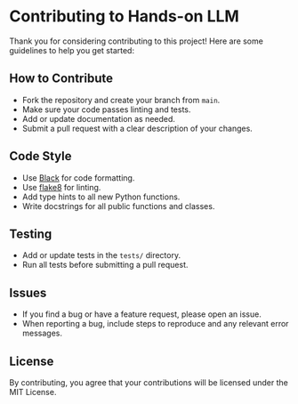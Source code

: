 # Contributing to Hands-on LLM

Thank you for considering contributing to this project! Here are some guidelines to help you get started:

## How to Contribute

- Fork the repository and create your branch from `main`.
- Make sure your code passes linting and tests.
- Add or update documentation as needed.
- Submit a pull request with a clear description of your changes.

## Code Style

- Use [Black](https://black.readthedocs.io/en/stable/) for code formatting.
- Use [flake8](https://flake8.pycqa.org/en/latest/) for linting.
- Add type hints to all new Python functions.
- Write docstrings for all public functions and classes.

## Testing

- Add or update tests in the `tests/` directory.
- Run all tests before submitting a pull request.

## Issues

- If you find a bug or have a feature request, please open an issue.
- When reporting a bug, include steps to reproduce and any relevant error messages.

## License

By contributing, you agree that your contributions will be licensed under the MIT License.

